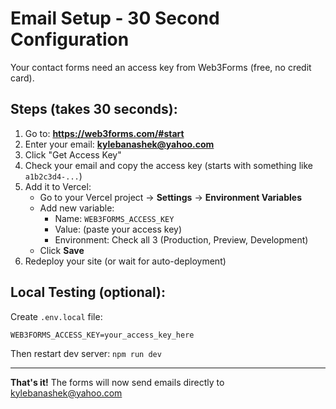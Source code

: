 # Email Setup - 30 Second Configuration

Your contact forms need an access key from Web3Forms (free, no credit card).

## Steps (takes 30 seconds):

1. Go to: **https://web3forms.com/#start**
2. Enter your email: **kylebanashek@yahoo.com**
3. Click "Get Access Key"
4. Check your email and copy the access key (starts with something like `a1b2c3d4-...`)
5. Add it to Vercel:
   - Go to your Vercel project → **Settings** → **Environment Variables**
   - Add new variable:
     - Name: `WEB3FORMS_ACCESS_KEY`
     - Value: (paste your access key)
     - Environment: Check all 3 (Production, Preview, Development)
   - Click **Save**
6. Redeploy your site (or wait for auto-deployment)

## Local Testing (optional):

Create `.env.local` file:
```
WEB3FORMS_ACCESS_KEY=your_access_key_here
```

Then restart dev server: `npm run dev`

---

**That's it!** The forms will now send emails directly to kylebanashek@yahoo.com

